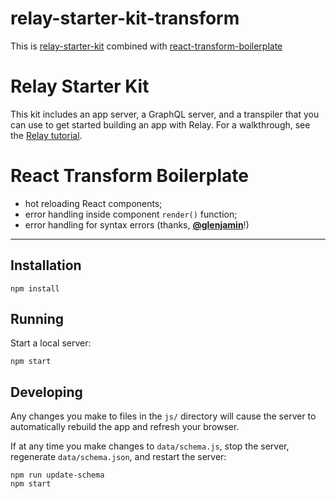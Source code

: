 # relay-starter-kit-transform

This is [relay-starter-kit](https://github.com/relayjs/relay-starter-kit) combined with [react-transform-boilerplate](https://github.com/gaearon/react-transform-boilerplate)

# Relay Starter Kit

This kit includes an app server, a GraphQL server, and a transpiler that you can use to get started building an app with Relay. For a walkthrough, see the [Relay tutorial](https://facebook.github.io/relay/docs/tutorial.html).

# React Transform Boilerplate

* hot reloading React components;
* error handling inside component `render()` function;
* error handling for syntax errors (thanks, **[@glenjamin](https://github.com/glenjamin)**!)

---

## Installation

```
npm install
```

## Running

Start a local server:

```
npm start
```

## Developing

Any changes you make to files in the `js/` directory will cause the server to
automatically rebuild the app and refresh your browser.

If at any time you make changes to `data/schema.js`, stop the server,
regenerate `data/schema.json`, and restart the server:

```
npm run update-schema
npm start
```